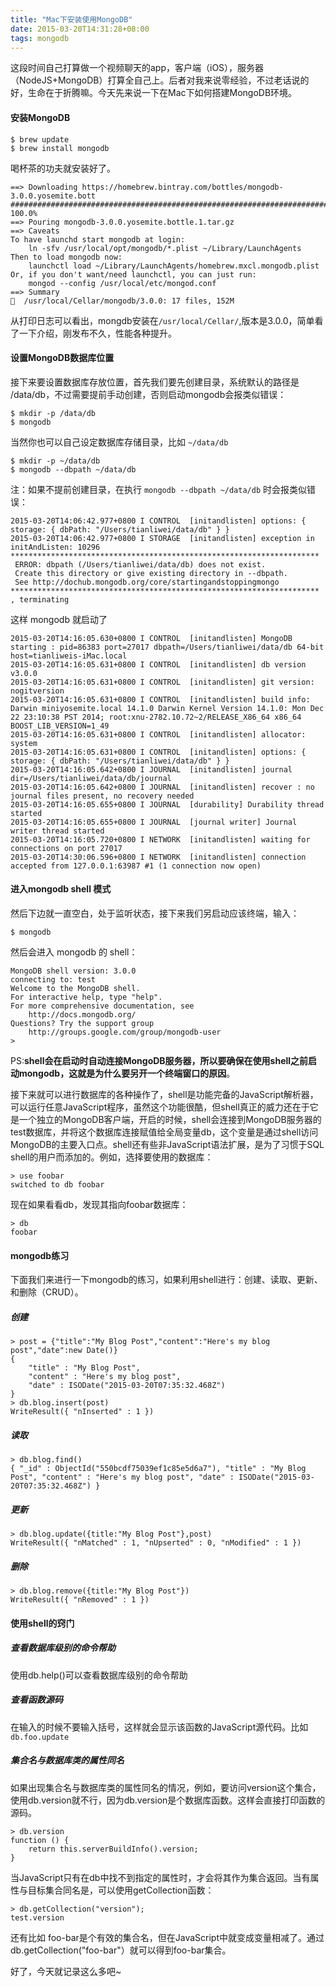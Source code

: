 ```yaml
---
title: "Mac下安装使用MongoDB"
date: 2015-03-20T14:31:28+08:00
tags: mongodb
---
```


这段时间自己打算做一个视频聊天的app，客户端（iOS），服务器（NodeJS+MongoDB）打算全自己上。后者对我来说零经验，不过老话说的好，生命在于折腾嘛。今天先来说一下在Mac下如何搭建MongoDB环境。

<!--more--> 

#### 安装MongoDB

```
$ brew update
$ brew install mongodb
```
喝杯茶的功夫就安装好了。

```
==> Downloading https://homebrew.bintray.com/bottles/mongodb-3.0.0.yosemite.bott
######################################################################## 100.0%
==> Pouring mongodb-3.0.0.yosemite.bottle.1.tar.gz
==> Caveats
To have launchd start mongodb at login:
    ln -sfv /usr/local/opt/mongodb/*.plist ~/Library/LaunchAgents
Then to load mongodb now:
    launchctl load ~/Library/LaunchAgents/homebrew.mxcl.mongodb.plist
Or, if you don't want/need launchctl, you can just run:
    mongod --config /usr/local/etc/mongod.conf
==> Summary
🍺  /usr/local/Cellar/mongodb/3.0.0: 17 files, 152M
```
从打印日志可以看出，mongdb安装在`/usr/local/Cellar/`,版本是3.0.0，简单看了一下介绍，刚发布不久，性能各种提升。

#### 设置MongoDB数据库位置
接下来要设置数据库存放位置，首先我们要先创建目录，系统默认的路径是 /data/db，不过需要提前手动创建，否则启动mongodb会报类似错误：

```
$ mkdir -p /data/db
$ mongodb
```
当然你也可以自己设定数据库存储目录，比如 `~/data/db`

```
$ mkdir -p ~/data/db
$ mongodb --dbpath ~/data/db
```
注：如果不提前创建目录，在执行 `mongodb --dbpath ~/data/db` 时会报类似错误：

```
2015-03-20T14:06:42.977+0800 I CONTROL  [initandlisten] options: { storage: { dbPath: "/Users/tianliwei/data/db" } }
2015-03-20T14:06:42.977+0800 I STORAGE  [initandlisten] exception in initAndListen: 10296 
*********************************************************************
 ERROR: dbpath (/Users/tianliwei/data/db) does not exist.
 Create this directory or give existing directory in --dbpath.
 See http://dochub.mongodb.org/core/startingandstoppingmongo
*********************************************************************
, terminating
```
这样 mongodb 就启动了

```
2015-03-20T14:16:05.630+0800 I CONTROL  [initandlisten] MongoDB starting : pid=86383 port=27017 dbpath=/Users/tianliwei/data/db 64-bit host=tianliweis-iMac.local
2015-03-20T14:16:05.631+0800 I CONTROL  [initandlisten] db version v3.0.0
2015-03-20T14:16:05.631+0800 I CONTROL  [initandlisten] git version: nogitversion
2015-03-20T14:16:05.631+0800 I CONTROL  [initandlisten] build info: Darwin miniyosemite.local 14.1.0 Darwin Kernel Version 14.1.0: Mon Dec 22 23:10:38 PST 2014; root:xnu-2782.10.72~2/RELEASE_X86_64 x86_64 BOOST_LIB_VERSION=1_49
2015-03-20T14:16:05.631+0800 I CONTROL  [initandlisten] allocator: system
2015-03-20T14:16:05.631+0800 I CONTROL  [initandlisten] options: { storage: { dbPath: "/Users/tianliwei/data/db" } }
2015-03-20T14:16:05.642+0800 I JOURNAL  [initandlisten] journal dir=/Users/tianliwei/data/db/journal
2015-03-20T14:16:05.642+0800 I JOURNAL  [initandlisten] recover : no journal files present, no recovery needed
2015-03-20T14:16:05.655+0800 I JOURNAL  [durability] Durability thread started
2015-03-20T14:16:05.655+0800 I JOURNAL  [journal writer] Journal writer thread started
2015-03-20T14:16:05.720+0800 I NETWORK  [initandlisten] waiting for connections on port 27017
2015-03-20T14:30:06.596+0800 I NETWORK  [initandlisten] connection accepted from 127.0.0.1:63987 #1 (1 connection now open)
```

#### 进入mongodb shell 模式
然后下边就一直空白，处于监听状态，接下来我们另启动应该终端，输入：

```
$ mongodb
```
然后会进入 mongodb 的 shell：

```
MongoDB shell version: 3.0.0
connecting to: test
Welcome to the MongoDB shell.
For interactive help, type "help".
For more comprehensive documentation, see
	http://docs.mongodb.org/
Questions? Try the support group
	http://groups.google.com/group/mongodb-user
> 
```
PS:**shell会在启动时自动连接MongoDB服务器，所以要确保在使用shell之前启动mongodb，这就是为什么要另开一个终端窗口的原因**。

接下来就可以进行数据库的各种操作了，shell是功能完备的JavaScript解析器，可以运行任意JavaScript程序，虽然这个功能很酷，但shell真正的威力还在于它是一个独立的MongoDB客户端，开启的时候，shell会连接到MongoDB服务器的test数据库，并将这个数据库连接赋值给全局变量db，这个变量是通过shell访问MongoDB的主要入口点。shell还有些非JavaScript语法扩展，是为了习惯于SQL shell的用户而添加的。例如，选择要使用的数据库：

```
> use foobar
switched to db foobar
```
现在如果看看db，发现其指向foobar数据库：

```
> db
foobar
```
#### mongodb练习

下面我们来进行一下mongodb的练习，如果利用shell进行：创建、读取、更新、和删除（CRUD）。

##### 创建

```
> post = {"title":"My Blog Post","content":"Here's my blog post","date":new Date()}
{
	"title" : "My Blog Post",
	"content" : "Here's my blog post",
	"date" : ISODate("2015-03-20T07:35:32.468Z")
}
> db.blog.insert(post)
WriteResult({ "nInserted" : 1 })
```
##### 读取

```
> db.blog.find()
{ "_id" : ObjectId("550bcdf75039ef1c85e5d6a7"), "title" : "My Blog Post", "content" : "Here's my blog post", "date" : ISODate("2015-03-20T07:35:32.468Z") }
```
##### 更新

```
> db.blog.update({title:"My Blog Post"},post)
WriteResult({ "nMatched" : 1, "nUpserted" : 0, "nModified" : 1 })
```
##### 删除

```
> db.blog.remove({title:"My Blog Post"})
WriteResult({ "nRemoved" : 1 })
```
#### 使用shell的窍门

##### 查看数据库级别的命令帮助
使用db.help()可以查看数据库级别的命令帮助
##### 查看函数源码
在输入的时候不要输入括号，这样就会显示该函数的JavaScript源代码。比如 `db.foo.update`
##### 集合名与数据库类的属性同名

如果出现集合名与数据库类的属性同名的情况，例如，要访问version这个集合，使用db.version就不行，因为db.version是个数据库函数。这样会直接打印函数的源码。

```
> db.version
function () {
    return this.serverBuildInfo().version;
}
```
当JavaScript只有在db中找不到指定的属性时，才会将其作为集合返回。当有属性与目标集合同名是，可以使用getCollection函数：

```
> db.getCollection("version");
test.version
```
还有比如 foo-bar是个有效的集合名，但在JavaScript中就变成变量相减了。通过db.getCollection("foo-bar"）就可以得到foo-bar集合。

好了，今天就记录这么多吧~